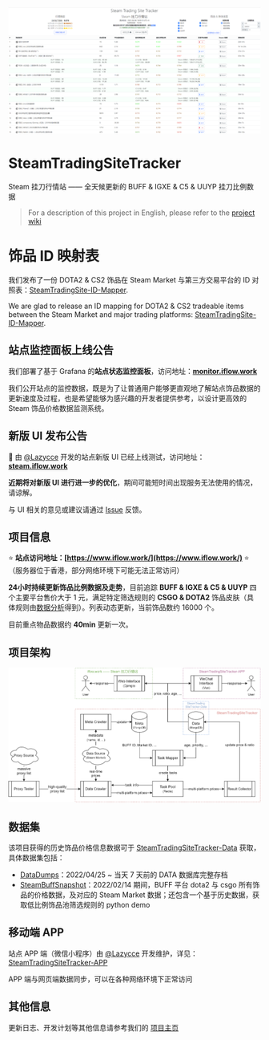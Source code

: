 ![](./titlepage.png)

# SteamTradingSiteTracker

Steam 挂刀行情站 —— 全天候更新的 BUFF & IGXE & C5 & UUYP 挂刀比例数据

> For a description of this project in English, please refer to the [project wiki](https://github.com/EricZhu-42/SteamTradingSiteTracker/wiki)

# 饰品 ID 映射表

我们发布了一份 DOTA2 & CS2 饰品在 Steam Market 与第三方交易平台的 ID 对照表：[SteamTradingSite-ID-Mapper](https://github.com/EricZhu-42/SteamTradingSite-ID-Mapper).

We are glad to release an ID mapping for DOTA2 & CS2 tradeable items between the Steam Market and major trading platforms: [SteamTradingSite-ID-Mapper](https://github.com/EricZhu-42/SteamTradingSite-ID-Mapper).

## 站点监控面板上线公告

我们部署了基于 Grafana 的**站点状态监控面板**，访问地址：**[monitor.iflow.work](https://monitor.iflow.work/)**

我们公开站点的监控数据，既是为了让普通用户能够更直观地了解站点饰品数据的更新速度及过程，也是希望能够为感兴趣的开发者提供参考，以设计更高效的 Steam 饰品价格数据监测系统。

## 新版 UI 发布公告
:tada: 由 [@Lazycce](https://github.com/lazycce) 开发的站点新版 UI 已经上线测试，访问地址：[**steam.iflow.work**](https://steam.iflow.work)

**近期将对新版 UI 进行进一步的优化**，期间可能短时间出现服务无法使用的情况，请谅解。

与 UI 相关的意见或建议请通过 [Issue](https://github.com/EricZhu-42/SteamTradingSiteTracker/issues) 反馈。

## 项目信息

:star: **站点访问地址：[https://www.iflow.work/](https://www.iflow.work/)** :star:（服务器位于香港，部分网络环境下可能无法正常访问）

**24小时持续更新饰品比例数据及走势**，目前追踪 **BUFF & IGXE & C5 & UUYP** 四个主要平台售价大于 1 元，满足特定筛选规则的 **CSGO & DOTA2** 饰品皮肤（具体规则由[数据分析](https://github.com/EricZhu-42/SteamTradingSiteTracker-Data/blob/main/SteamBuffSnapshot/demo.ipynb)得到）。列表动态更新，当前饰品数约 16000 个。

目前重点物品数据约 **40min** 更新一次。

## 项目架构

![Framework](./framework.png)

## 数据集

该项目获得的历史饰品价格信息数据可于 [SteamTradingSiteTracker-Data](https://github.com/EricZhu-42/SteamTradingSiteTracker-Data) 获取，具体数据集包括：

- [DataDumps](https://github.com/EricZhu-42/SteamTradingSiteTracker-Data/tree/main/DataDumps)：2022/04/25 ~ 当天 7 天前的 DATA 数据库完整存档
- [SteamBuffSnapshot](https://github.com/EricZhu-42/SteamTradingSiteTracker-Data/tree/main/SteamBuffSnapshot)：2022/02/14 期间，BUFF 平台 dota2 与 csgo 所有饰品的价格数据，及对应的 Steam Market 数据；还包含一个基于历史数据，获取低比例饰品池筛选规则的 python demo

## 移动端 APP

站点 APP 端（微信小程序）由 [@Lazycce](https://github.com/lazycce) 开发维护，详见：[SteamTradingSiteTracker-APP](https://github.com/lazycce/SteamTradingSiteTracker-APP)

APP 端与网页端数据同步，可以在各种网络环境下正常访问

## 其他信息

更新日志、开发计划等其他信息请参考我们的 [项目主页](https://flowus.cn/share/139253e9-cd71-43c7-9619-b23e6ba14dc1)

